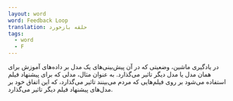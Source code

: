 ```yaml
---
layout: word
word: Feedback Loop
translation: حلقه بازخورد
tags:
  - word
  - F
---
```

در یادگیری ماشین، وضعیتی که در آن پیش‌بینی‌های یک مدل بر داده‌های آموزش برای همان مدل یا مدل دیگر تاثیر می‌گذارد. به عنوان مثال، مدلی که برای پیشنهاد فیلم استفاده می‌شود بر روی فیلم‌هایی که مردم می‌بینند تاثیر می‌گذارد، که این اتفاق خود بر مدل‌های پیشنهاد فیلم دیگر تاثیر می‌گذارد.